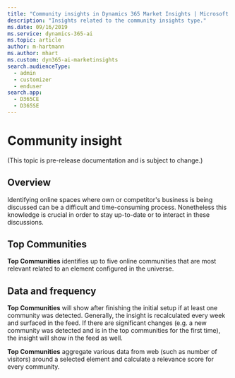 ```yaml
---
title: "Community insights in Dynamics 365 Market Insights | Microsoft Docs"
description: "Insights related to the community insights type."
ms.date: 09/16/2019
ms.service: dynamics-365-ai
ms.topic: article
author: m-hartmann
ms.author: mhart
ms.custom: dyn365-ai-marketinsights
search.audienceType: 
  - admin
  - customizer
  - enduser
search.app: 
  - D365CE
  - D365SE
---
```


# Community insight

(This topic is pre-release documentation and is subject to change.)

## Overview

Identifying online spaces where own or competitor's business is being discussed can be a difficult and time-consuming process. Nonetheless this knowledge is crucial in order to stay up-to-date or to interact in these discussions.  

## Top Communities

**Top Communities** identifies up to five online communities that are most relevant related to an element configured in the universe.  


## Data and frequency

**Top Communities** will show after finishing the initial setup if at least one community was detected. Generally, the insight is recalculated every week and surfaced in the feed. If there are significant changes (e.g. a new community was detected and is in the top communities for the first time), the insight will show in the feed as well. 

**Top Communities** aggregate various data from web (such as number of visitors) around a selected element and calculate a relevance score for every community. 
